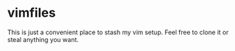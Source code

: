 vimfiles
========

This is just a convenient place to stash my vim setup.  Feel free to clone it or steal anything you want.
